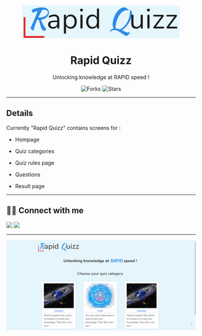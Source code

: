 <div align="center">
<img src="src/assets/img/quizz.png" alt="rapid quizz" />

# Rapid Quizz

Unlocking knowledge at RAPID speed !

![Forks](https://img.shields.io/github/forks/vleads/rapid-quiz)
![Stars](https://img.shields.io/github/stars/vleads/rapid-quizz-react)

</div>

---

## Details

Currently "Rapid Quizz" contains screens for :

- Hompage

- Quiz categories

- Quiz rules page

- Questions

- Result page

---

## 👨‍💻 Connect with me

<a href="https://twitter.com/vishalk01234"><img src="https://img.shields.io/badge/Twitter-1DA1F2?style=for-the-badge&logo=twitter&logoColor=white"/></a>
<a href="https://www.linkedin.com/in/vishalkumar28//"><img src="https://img.shields.io/badge/LinkedIn-0077B5?style=for-the-badge&logo=linkedin&logoColor=white"/></a>

---

<img src="src/assets/gif/quizz1gif.gif" alt="rapid quizz" />
